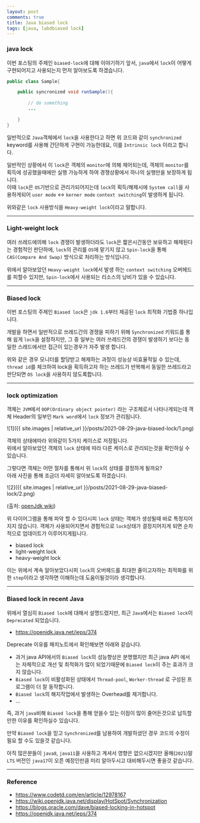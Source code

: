 ```yaml
---
layout: post
comments: true
title: Java biased lock
tags: [java, labdbiased lock]
---
```


### java lock

이번 포스팅의 주제인 `biased-lock`에 대해 이야기하기 앞서, `java`에서 `lock`이 어떻게 구현되어지고 사용되는지 먼저 알아보도록 하겠습니다.

```java
public class Sample{

    public syncronized void runSample(){
        
        // do something
        ...
        
    }
}
```

일반적으로 `Java`객체에서 `lock`을 사용한다고 하면 위 코드와 같이 `synchronized` keyword를 사용해 간단하게 구현이 가능한데요, 이를 `Intrinsic lock` 이라고 합니다.

일반적인 상황에서 이 `lock`은 객체의 `monitor`에 의해 제어되는데, 객체의 `monitor`를 획득에 성공했을때에만 실행 가능하게 하여 경쟁상황에서 하나의 실행만을 보장하게 됩니다.  
이때 `lock`은 `OS`기반으로 관리가되어지는데 `lock`의 획득/해제시에 `System call`을 사용하게되어 `user mode` <-> `kerner mode` `context switching`이 발생하게 됩니다.

위와같은 `lock` 사용방식을  `Heavy-weight lock`이라고 말합니다.

---

### Light-weight lock

여러 쓰레드에의해 `lock` 경쟁이 발생하더라도 `lock`은 짧은시간동안 보유하고 해제된다는 경험적인 판단하에, `lock`의 관리를 `OS`에 맡기지 않고 `Spin-lock`을 통해 `CAS(Compare And Swap)` 방식으로 처리하는 방식입니다.

위에서 알아보았던 `Heavy-weight lock`에서 발생 하는 `context switching` 오버헤드를 피할수 있지만, `Spin-lock`에서 사용되는 리소스의 낭비가 있을 수 있습니다.

---

### Biased lock

이번 포스팅의 주제인 `Biased lock`은 `jdk 1.6`부터 제공된 `lock` 최적화 기법중 하나입니다.

개발을 하면서 일반적으로 쓰레드간의 경쟁을 피하기 위해 `Synchronized` 키워드를 통해 쉽게 `lock`을 설정하지만, 그 중 일부는 여러 쓰레드간의 경쟁이 발생하기 보다는 동일한 스레드에서만 접근이 있는경우가 자주 발생 합니다. 

위와 같은 경우 모니터를 할당받고 해제하는 과정이 성능상 비효율적일 수 있는데, `thread id`를 체크하여 lock을 획득하고자 하는 쓰레드가 반복해서 동일한 쓰레드라고 판단되면 `OS lock`을 사용하지 않도록합니다.

---

### lock optimization

객체는 `JVM`에서 `OOP(Ordinary object pointer)` 라는 구조체로서 나타나게되는데 객체 Header의 일부인 `Mark word`에서 `lock` 정보가 관리됩니다.

![1]({{ site.images | relative_url }}/posts/2021-08-29-java-biased-lock/1.png)   

객체의 상태에따라 위와같이 5가지 케이스로 저장됩니다.  
위에서 알아보았던 객체의 `lock` 상태에 따라 다른 케이스로 관리되는것을 확인하실 수 있습니다.

그렇다면 객체는 어떤 절차를 통해서 위 `lock`의 상태를 결정하게 될까요?  
아래 사진을 통해 조금더 자세히 알아보도록 하겠습니다.

![2]({{ site.images | relative_url }}/posts/2021-08-29-java-biased-lock/2.png)   

(출처: [openJdk wiki](https://wiki.openjdk.java.net/display/HotSpot/Synchronization))

위 다이어그램을 통해 파악 할 수 있다시피 `lock` 상태는 객체가 생성될때 바로 특정지어지지 않습니다. 객체가 사용되어지면서 경험적으로 `lock`상태가 결정지어지게 되면 순차적으로 업데이트가 이루어지게됩니다.

- biased lock
- light-weight lock
- heavy-weight lock

이는 위에서 계속 알아보았다시피 `lock`의 오버헤드를 최대한 줄이고자하는 최적화를 위한 `step`이라고 생각하면 이해하는데 도움이될것이라 생각합니다.

---

### Biased lock in recent Java

위에서 열심히 `Biased lock`에 대해서 설명드렸지만, 최근 `Java`에서는 `Biased lock`이 `Deprecated` 되었습니다. 

- https://openjdk.java.net/jeps/374

Deprecate 이유를 패치노트에서 확인해보면 아래와 같습니다.
-  과거 java API에서의 `Biased lock`의 성능향상은 분명했지만 최근 java API 에서는 자체적으로 개선 및 최적화가 많이 되었기때문에 `Biased lock`이 주는 효과가 크지 않습니다.
- `Biased lock`이 비활성화된 상태에서 `Thread-pool`, `Worker-thread` 로 구성된 프로그램이 더 잘 동작합니다.
- `Biased lock`의 해지작업에서 발생하는 Overhead를 제거합니다.
- ...

즉, 과거 `java`비해 `Biased lock`을 통해 얻을수 있는 이점이 많이 줄어든것으로 납득할만한 이유를 확인하실수 있습니다.

만약 `Biased lock`을 믿고 `Synchronized`를 남용하여 개발하셨던 경우 코드의 수정이 필요 할 수도 있을것 같습니다. 

아직 많은분들이 `java8`, `java11`을 사용하고 계셔서 영향은 없으시겠지만 올해(`2021`)말 `LTS` 버전인 `java17`이 오픈 예정인만큼 미리 알아두시고 대비해두시면 좋을것 같습니다.

---

### Reference

- https://www.codetd.com/en/article/12978167
- https://wiki.openjdk.java.net/display/HotSpot/Synchronization
- https://blogs.oracle.com/dave/biased-locking-in-hotspot
- https://openjdk.java.net/jeps/374